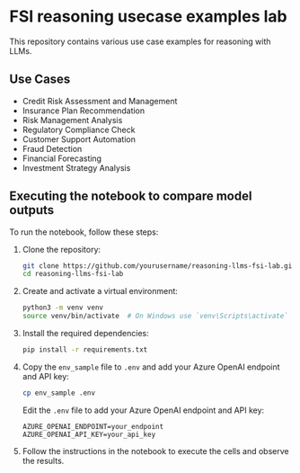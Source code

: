 # FSI reasoning usecase examples lab

This repository contains various use case examples for reasoning with LLMs.

## Use Cases

- Credit Risk Assessment and Management
- Insurance Plan Recommendation
- Risk Management Analysis
- Regulatory Compliance Check
- Customer Support Automation
- Fraud Detection
- Financial Forecasting
- Investment Strategy Analysis

## Executing the notebook to compare model outputs

To run the notebook, follow these steps:

1. Clone the repository:
    ```sh
    git clone https://github.com/yourusername/reasoning-llms-fsi-lab.git
    cd reasoning-llms-fsi-lab
    ```

2. Create and activate a virtual environment:
    ```sh
    python3 -m venv venv
    source venv/bin/activate  # On Windows use `venv\Scripts\activate`
    ```

3. Install the required dependencies:
    ```sh
    pip install -r requirements.txt
    ```

4. Copy the `env_sample` file to `.env` and add your Azure OpenAI endpoint and API key:
    ```sh
    cp env_sample .env
    ```

    Edit the `.env` file to add your Azure OpenAI endpoint and API key:
    ```plaintext
    AZURE_OPENAI_ENDPOINT=your_endpoint
    AZURE_OPENAI_API_KEY=your_api_key
    ```

5. Follow the instructions in the notebook to execute the cells and observe the results.